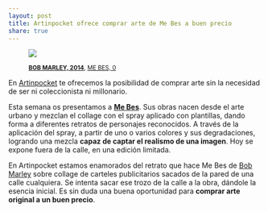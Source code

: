 ```yaml
---
layout: post
title: Artinpocket ofrece comprar arte de Me Bes a buen precio
share: true
---
```


<figure class="text-center">
	<img src="http://www.artinpocket.cat/wp-content/uploads/2014/03/vivian-maier-me-bes-2014-429.jpg">
	<figcaption>
		<p><small><strong><a href="http://www.artinpocket.cat/product/bob-marley-me-bes-2014-429/">BOB MARLEY, 2014</a></strong>, <a href="http://www.artinpocket.cat/product-tag/me-bes/">ME BES, 0</a></small></p>
	</figcaption>
</figure>

En [Artinpocket](http://www.artinpocket.cat/) te ofrecemos la posibilidad de comprar arte sin la necesidad de ser ni coleccionista ni millonario.

Esta semana os presentamos a **[Me Bes](http://www.artinpocket.cat/product-tag/me-bes/)**. Sus obras nacen desde el arte urbano y mezclan el collage con el spray aplicado con plantillas, dando forma a diferentes retratos de personajes reconocidos. A través de la aplicación del spray, a partir de uno o varios colores y sus degradaciones, logrando una mezcla **capaz de captar el realismo de una imagen**. Hoy se expone fuera de la calle, en una edición limitada.

En Artinpocket estamos enamorados del retrato que hace Me Bes de [Bob Marley](http://www.artinpocket.cat/product/bob-marley-me-bes-2014-429/) sobre collage de carteles publicitarios sacados de la pared de una calle cualquiera. Se intenta sacar ese trozo de la calle a la obra, dándole la esencia inicial. Es sin duda una buena oportunidad para **comprar arte original a un buen precio**. 